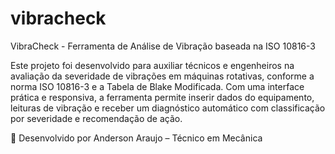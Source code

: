 # vibracheck
VibraCheck - Ferramenta de Análise de Vibração baseada na ISO 10816-3

Este projeto foi desenvolvido para auxiliar técnicos e engenheiros na avaliação da severidade de vibrações em máquinas rotativas, conforme a norma ISO 10816-3 e a Tabela de Blake Modificada.
Com uma interface prática e responsiva, a ferramenta permite inserir dados do equipamento, leituras de vibração e receber um diagnóstico automático com classificação por severidade e recomendação de ação.

🔧 Desenvolvido por Anderson Araujo – Técnico em Mecânica
